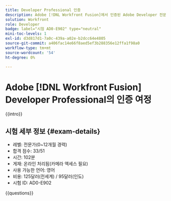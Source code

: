 ```yaml
---
title: Developer Professional 인증
description: Adobe [!DNL Workfront Fusion]에서 인증된 Adobe Developer 전문가가 되는 방법에 대해 알아봅니다.
solution: Workfront
role: Developer
badge: label="시험 AD0-E902" type="neutral"
mini-toc-levels: 1
exl-id: d3d817d1-7a0c-439a-a02e-b2dcc64e4805
source-git-commit: a406fac14e66f8aed5ef3b288356e12ffa1f98a0
workflow-type: tm+mt
source-wordcount: '54'
ht-degree: 0%

---
```


# Adobe [!DNL Workfront Fusion] Developer Professional의 인증 여정

{{intro}}

## 시험 세부 정보 {#exam-details}

* 레벨: 전문가(0~12개월 경력)
* 합격 점수: 33/51
* 시간: 102분
* 게재: 온라인 처리됨(카메라 액세스 필요)
* 사용 가능한 언어: 영어
* 비용: 125달러(전세계) / 95달러(인도)
* 시험 ID: AD0-E902

{{questions}}
